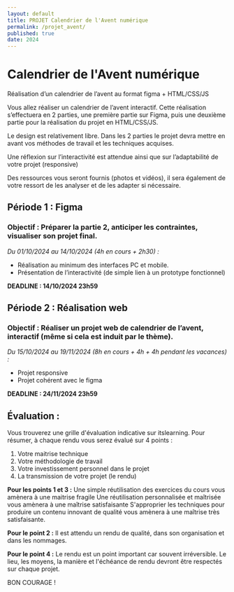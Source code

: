 ```yaml
---
layout: default
title: PROJET Calendrier de l'Avent numérique
permalink: /projet_avent/
published: true
date: 2024
---
```


# Calendrier de l'Avent numérique
Réalisation d’un calendrier de l’avent au format figma + HTML/CSS/JS <br>

Vous allez réaliser un calendrier de l’avent interactif. Cette réalisation s’effectuera en 2 parties, une première partie sur Figma, puis une deuxième partie pour la réalisation du projet en HTML/CSS/JS.

Le design est relativement libre. Dans les 2 parties le projet devra mettre en avant vos méthodes de travail et les techniques acquises.  

Une réflexion sur l’interactivité est attendue ainsi que sur l’adaptabilité de votre projet (responsive) 

Des ressources vous seront fournis (photos et vidéos), il sera également de votre ressort de les analyser et de les adapter si nécessaire. 

## Période 1 : Figma 

### Objectif : Préparer la partie 2, anticiper les contraintes, visualiser son projet final.

*Du 01/10/2024 au 14/10/2024 (4h en cours + 2h30) :*
- Réalisation au minimum des interfaces PC et mobile. 
- Présentation de l’interactivité (de simple lien à un prototype fonctionnel) 

**DEADLINE : 14/10/2024 23h59** 

## Période 2 : Réalisation web 

### Objectif : Réaliser un projet web de calendrier de l’avent, interactif (même si cela est induit par le thème). 

*Du 15/10/2024 au 19/11/2024 (8h en cours + 4h + 4h pendant les vacances) :*
- Projet responsive 
- Projet cohérent avec le figma 

**DEADLINE : 24/11/2024 23h59** 

## Évaluation :
Vous trouverez une grille d'évaluation indicative sur itslearning.
Pour résumer, à chaque rendu vous serez évalué sur 4 points :
1) Votre maitrise technique
2) Votre méthodologie de travail
3) Votre investissement personnel dans le projet
4) La transmission de votre projet (le rendu)

**Pour les points 1 et 3 :**
Une simple réutilisation des exercices du cours vous amènera à une maitrise fragile
Une réutilisation personnalisée et maîtrisée vous amènera à une maîtrise satisfaisante
S'approprier les techniques pour produire un contenu innovant de qualité vous amènera à une maîtrise très satisfaisante.

**Pour le point 2 :**
Il est attendu un rendu de qualité, dans son organisation et dans les nommages.

**Pour le point 4 :**
Le rendu est un point important car souvent irréversible. Le lieu, les moyens, la manière et l'échéance de rendu devront être respectés sur chaque projet.

BON COURAGE !
